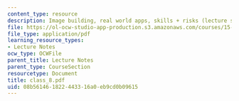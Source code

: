 ```yaml
---
content_type: resource
description: Image building, real world apps, skills + risks (lecture slides).
file: https://ol-ocw-studio-app-production.s3.amazonaws.com/courses/15-969-dynamic-leadership-using-improvisation-in-business-fall-2004/08b561461822443316a0eb9cd0b09615_class_8.pdf
file_type: application/pdf
learning_resource_types:
- Lecture Notes
ocw_type: OCWFile
parent_title: Lecture Notes
parent_type: CourseSection
resourcetype: Document
title: class_8.pdf
uid: 08b56146-1822-4433-16a0-eb9cd0b09615
---
```

